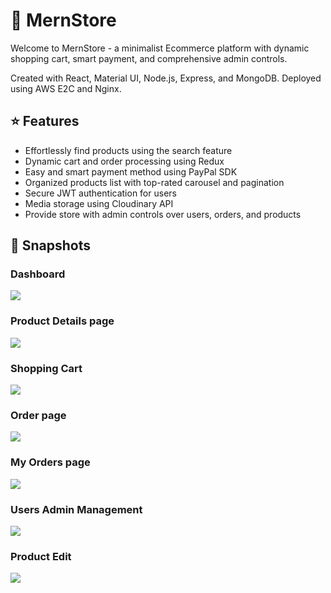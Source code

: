 # :convenience_store: MernStore
Welcome to MernStore - a minimalist Ecommerce platform with dynamic shopping cart, smart payment, and comprehensive admin controls.

Created with React, Material UI, Node.js, Express, and MongoDB. Deployed using AWS E2C and Nginx.

## ⭐ Features
- Effortlessly find products using the search feature
- Dynamic cart and order processing using Redux
- Easy and smart payment method using PayPal SDK
- Organized products list with top-rated carousel and pagination
- Secure JWT authentication for users
- Media storage using Cloudinary API
- Provide store with admin controls over users, orders, and products

## 📸 Snapshots
### Dashboard
<p> <img align="center" src="https://i.ibb.co/jRc3ZBL/Dashboard.png"/> </p>

### Product Details page
<p> <img align="center" src="https://i.ibb.co/19bVvYc/Product.png"/> </p>

### Shopping Cart
<p> <img align="center" src="https://i.ibb.co/Yfdzq03/Cart.png"/> </p>

### Order page
<p> <img align="center" src="https://i.ibb.co/RDqq6Hp/Order.png"/> </p>

### My Orders page
<p> <img align="center" src="https://i.ibb.co/1nqFG7W/Orders.png"/> </p>

### Users Admin Management
<p> <img align="center" src="https://i.ibb.co/dMZSfZ5/Users-Ad.png"/> </p>

### Product Edit
<p> <img align="center" src="https://i.ibb.co/5LpVq0G/Product-Edit-Ad.png"/> </p>
